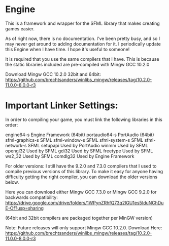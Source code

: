 # Engine
This is a framework and wrapper for the SFML library that makes creating games easier.

As of right now, there is no documentation. I've been pretty busy, and so I may never get around to adding documentation for it. I periodically update this Engine when I have time. I hope it's useful to someone!

It is required that you use the same compilers that I have. This is because the static libraries included are pre-compiled with Mingw GCC 10.2.0

Download Mingw GCC 10.2.0 32bit and 64bit:
https://github.com/brechtsanders/winlibs_mingw/releases/tag/10.2.0-11.0.0-8.0.0-r3




# Important Linker Settings:

In order to compiling your game, you must link the following libraries in this order:

engine64-s			Engine Framework (64bit)
portaudio64-s		PortAudio (64bit)
sfml-graphics-s		SFML
sfml-window-s		SFML
sfml-system-s		SFML
sfml-network-s		SFML
setupapi			Used by PortAudio
winmm				Used by SFML
opengl32			Used by SFML
gdi32				Used by SFML
freetype			Used by SFML
ws2_32				Used by SFML
comdlg32			Used by Engine Framework

For older versions:
I still have the 9.2.0 and 7.3.0 compilers that I used to compile previous versions of this library.
To make it easy for anyone having difficulty getting the right compiler, you can download the older versions below.

Here you can download either Mingw GCC 7.3.0 or Mingw GCC 9.2.0 for backwards compatibility:
https://drive.google.com/drive/folders/1WPynZRhfQ73q2lGU1es5IduNChDuE-Of?usp=sharing

(64bit and 32bit compilers are packaged together per MinGW version)

Note:
Future releases will only support Mingw GCC 10.2.0.
Download Here:
https://github.com/brechtsanders/winlibs_mingw/releases/tag/10.2.0-11.0.0-8.0.0-r3
